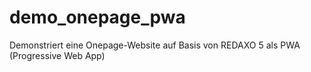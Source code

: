 # demo_onepage_pwa
Demonstriert eine Onepage-Website auf Basis von REDAXO 5 als PWA (Progressive Web App)
